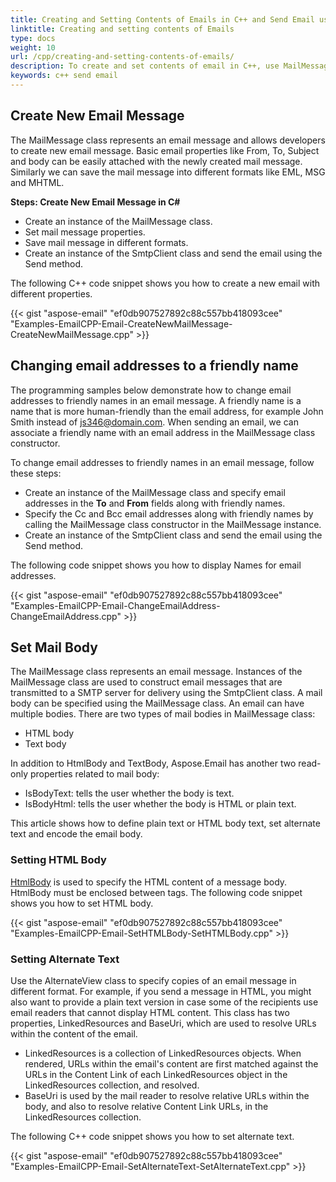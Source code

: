 ```yaml
---
title: Creating and Setting Contents of Emails in C++ and Send Email using SmtpClient
linktitle: Creating and setting contents of Emails
type: docs
weight: 10
url: /cpp/creating-and-setting-contents-of-emails/
description: To create and set contents of email in C++, use MailMessage class that can create and save the mail message into different formats like EML, MSG and MHTML.
keywords: c++ send email
---
```


## **Create New Email Message**
The MailMessage class represents an email message and allows developers to create new email message. Basic email properties like From, To, Subject and body can be easily attached with the newly created mail message. Similarly we can save the mail message into different formats like EML, MSG and MHTML.

<a name="csharp-create-new-email-msg" id="csharp-create-new-email-msg"><strong>Steps: Create New Email Message in C#</strong></a>

- Create an instance of the MailMessage class.
- Set mail message properties.
- Save mail message in different formats.
- Create an instance of the SmtpClient class and send the email using the Send method.

The following C++ code snippet shows you how to create a new email with different properties.

{{< gist "aspose-email" "ef0db907527892c88c557bb418093cee" "Examples-EmailCPP-Email-CreateNewMailMessage-CreateNewMailMessage.cpp" >}}

## **Changing email addresses to a friendly name**
The programming samples below demonstrate how to change email addresses to friendly names in an email message. A friendly name is a name that is more human-friendly than the email address, for example John Smith instead of js346@domain.com. When sending an email, we can associate a friendly name with an email address in the MailMessage class constructor.

To change email addresses to friendly names in an email message, follow these steps:

- Create an instance of the MailMessage class and specify email addresses in the **To** and **From** fields along with friendly names.
- Specify the Cc and Bcc email addresses along with friendly names by calling the MailMessage class constructor in the MailMessage instance.
- Create an instance of the SmtpClient class and send the email using the Send method.

The following code snippet shows you how to display Names for email addresses.

{{< gist "aspose-email" "ef0db907527892c88c557bb418093cee" "Examples-EmailCPP-Email-ChangeEmailAddress-ChangeEmailAddress.cpp" >}}

## **Set Mail Body**
The MailMessage class represents an email message. Instances of the MailMessage class are used to construct email messages that are transmitted to a SMTP server for delivery using the SmtpClient class. A mail body can be specified using the MailMessage class. An email can have multiple bodies. There are two types of mail bodies in MailMessage class:

- HTML body
- Text body

In addition to HtmlBody and TextBody, Aspose.Email has another two read-only properties related to mail body:

- IsBodyText: tells the user whether the body is text.
- IsBodyHtml: tells the user whether the body is HTML or plain text.

This article shows how to define plain text or HTML body text, set alternate text and encode the email body.

### **Setting HTML Body**
[HtmlBody](https://reference.aspose.com/email/cpp/class/aspose.email.mail_message) is used to specify the HTML content of a message body. HtmlBody must be enclosed between <html> </html> tags. The following code snippet shows you how to set HTML body.

{{< gist "aspose-email" "ef0db907527892c88c557bb418093cee" "Examples-EmailCPP-Email-SetHTMLBody-SetHTMLBody.cpp" >}}

### **Setting Alternate Text**
Use the AlternateView class to specify copies of an email message in different format. For example, if you send a message in HTML, you might also want to provide a plain text version in case some of the recipients use email readers that cannot display HTML content. This class has two properties, LinkedResources and BaseUri, which are used to resolve URLs within the content of the email.

- LinkedResources is a collection of LinkedResources objects. When rendered, URLs within the email's content are first matched against the URLs in the Content Link of each LinkedResources object in the LinkedResources collection, and resolved.
- BaseUri is used by the mail reader to resolve relative URLs within the body, and also to resolve relative Content Link URLs, in the LinkedResources collection.

The following C++ code snippet shows you how to set alternate text.

{{< gist "aspose-email" "ef0db907527892c88c557bb418093cee" "Examples-EmailCPP-Email-SetAlternateText-SetAlternateText.cpp" >}}
